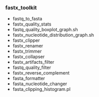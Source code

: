 ### fastx_toolkit
* fastq_to_fasta
* fastx_quality_stats
* fastq_quality_boxplot_graph.sh
* fastx_nucleotide_distribution_graph.sh
* fastx_clipper
* fastx_renamer
* fastx_trimmer
* fastx_collapser
* fastx_artifacts_filter
* fastq_quality_filter
* fastx_reverse_complement
* fasta_formatter
* fasta_nucleotide_changer
* fasta_clipping_histogram.pl


